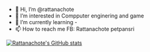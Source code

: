 - 👋 Hi, I’m @rattanachote
- 👀 I’m interested in Compputer enginering and game
- 🌱 I’m currently learning -
- 📫 How to reach me FB: Rattanachote petpansri





[![Rattanachote's GitHub stats](https://github-readme-stats.vercel.app/api?username=rattanachote)](https://github.com/anuraghazra/github-readme-stats)
